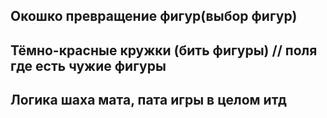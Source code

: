 ## Окошко превращение фигур(выбор фигур)
## Тёмно-красные кружки (бить фигуры) // поля где есть чужие фигуры
## Логика шаха мата, пата игры в целом итд
